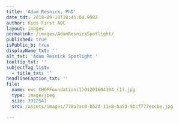 ```yaml
---
title: 'Adam Resnick, PhD'
date_tdt: 2018-09-10T18:41:04.998Z
author: Kids First AOC
layout: images
permalink: /images/AdamResnickSpotlight/
published: true
isPublic_b: true
displayName_txt: ''
alt_txt: 'Adam Resnick Spotlight '
tooltip_txt: ''
subjectTag_list:
  - title_txt: ''
headlineCaption_txt: ''
file:
  name: ewc_CHOPFoundation(1)01201604184 (1).jpg
  type: image/jpeg
  size: 3912541
  src: /assets/images/778a7ac0-b52d-11e8-ba53-9bcf777eccbe.jpg

---
```


